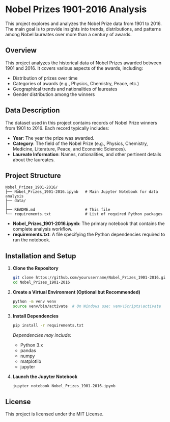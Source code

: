 # Nobel Prizes 1901-2016 Analysis

This project explores and analyzes the Nobel Prize data from 1901 to 2016. The main goal is to provide insights into trends, distributions, and patterns among Nobel laureates over more than a century of awards. 

## Overview

This project analyzes the historical data of Nobel Prizes awarded between 1901 and 2016. It covers various aspects of the awards, including:
- Distribution of prizes over time
- Categories of awards (e.g., Physics, Chemistry, Peace, etc.)
- Geographical trends and nationalities of laureates
- Gender distribution among the winners


## Data Description

The dataset used in this project contains records of Nobel Prize winners from 1901 to 2016. Each record typically includes:
- **Year**: The year the prize was awarded.
- **Category**: The field of the Nobel Prize (e.g., Physics, Chemistry, Medicine, Literature, Peace, and Economic Sciences).
- **Laureate Information**: Names, nationalities, and other pertinent details about the laureates.

## Project Structure

```
Nobel_Prizes_1901-2016/
├── Nobel_Prizes_1901-2016.ipynb   # Main Jupyter Notebook for data analysis
├── data/
│   
├── README.md                      # This file
└── requirements.txt               # List of required Python packages
```

- **Nobel_Prizes_1901-2016.ipynb**: The primary notebook that contains the complete analysis workflow.
- **requirements.txt**: A file specifying the Python dependencies required to run the notebook.


## Installation and Setup

1. **Clone the Repository**

   ```bash
   git clone https://github.com/yourusername/Nobel_Prizes_1901-2016.git
   cd Nobel_Prizes_1901-2016
   ```

2. **Create a Virtual Environment (Optional but Recommended)**

   ```bash
   python -m venv venv
   source venv/bin/activate  # On Windows use: venv\Scripts\activate
   ```

3. **Install Dependencies**

   ```bash
   pip install -r requirements.txt
   ```

   *Dependencies may include:*
   - Python 3.x
   - pandas
   - numpy
   - matplotlib
   - jupyter

4. **Launch the Jupyter Notebook**

   ```bash
   jupyter notebook Nobel_Prizes_1901-2016.ipynb
   ```
   
## License

This project is licensed under the MIT License.

